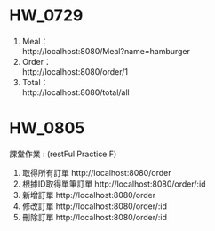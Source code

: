 # HW_0729
1. Meal：  
http://localhost:8080/Meal?name=hamburger
2. Order：  
http://localhost:8080/order/1 
3. Total：  
http://localhost:8080/total/all

# HW_0805
課堂作業 : (restFul Practice F)
1. 取得所有訂單
http://localhost:8080/order
2. 根據ID取得單筆訂單
http://localhost:8080/order/:id
3. 新增訂單
http://localhost:8080/order
4. 修改訂單
http://localhost:8080/order/:id
5. 刪除訂單
http://localhost:8080/order/:id
